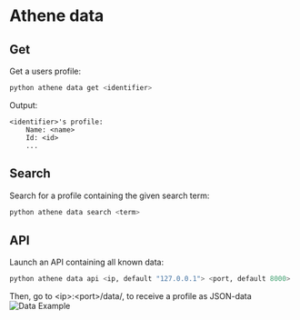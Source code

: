 # Athene data

## Get

Get a users profile:
```bash
python athene data get <identifier>
```

Output:
```
<identifier>'s profile:
    Name: <name>
    Id: <id>
    ...
```

## Search

Search for a profile containing the given search term:
```bash
python athene data search <term>
```

## API

Launch an API containing all known data:
```bash
python athene data api <ip, default "127.0.0.1"> <port, default 8000>
```

Then, go to  \<ip\>:\<port\>/data/<identifier>, to receive a profile as JSON-data
![Data Example](genius1512.github.io/athene/docs/data/api_data.png)
